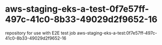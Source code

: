 # aws-staging-eks-a-test-0f7e57ff-497c-41c0-8b33-49029d2f9652-16
repository for use with E2E test job aws-staging-eks-a-test:0f7e57ff-497c-41c0-8b33-49029d2f9652-16
